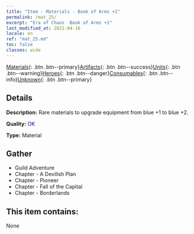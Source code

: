 ```yaml
---
title: "Item - Materials - Book of Arms +1"
permalink: /mat_25/
excerpt: "Era of Chaos  Book of Arms +1"
last_modified_at: 2021-04-16
locale: en
ref: "mat_25.md"
toc: false
classes: wide
---
```

 [Materials](/Items/){: .btn .btn--primary}[Artifacts](/Items/Artifacts/){: .btn .btn--success}[Units](/Items/Units/){: .btn .btn--warning}[Heroes](/Items/Heroes/){: .btn .btn--danger}[Consumables](/Items/Consumables/){: .btn .btn--info}[Unknown](/Items/Unknown/){: .btn .btn--primary}

## Details
 **Description:** Rare materials to upgrade equipment from blue +1 to blue +2.

 **Quality:** <span style="color: #0000CD">OK</span>

 **Type:** Material

## Gather

*    Guild Adventure 
*    Chapter - A Devilish Plan 
*    Chapter - Pioneer 
*    Chapter - Fall of the Capital 
*    Chapter - Borderlands 

## This item contains:

  None

